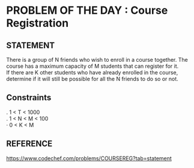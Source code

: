 # PROBLEM OF THE DAY : Course Registration

## STATEMENT 
There is a group of N friends who wish to enroll in a course together. The course has a maximum capacity of M students that can register for it. <br> 
If there are K other students who have already enrolled in the course, determine if it will still be possible for all the N friends to do so or not.

## Constraints

. 1 < T < 1000<br>
. 1 < N < M < 100<br>
· 0 < K < M

## REFERENCE 
https://www.codechef.com/problems/COURSEREG?tab=statement